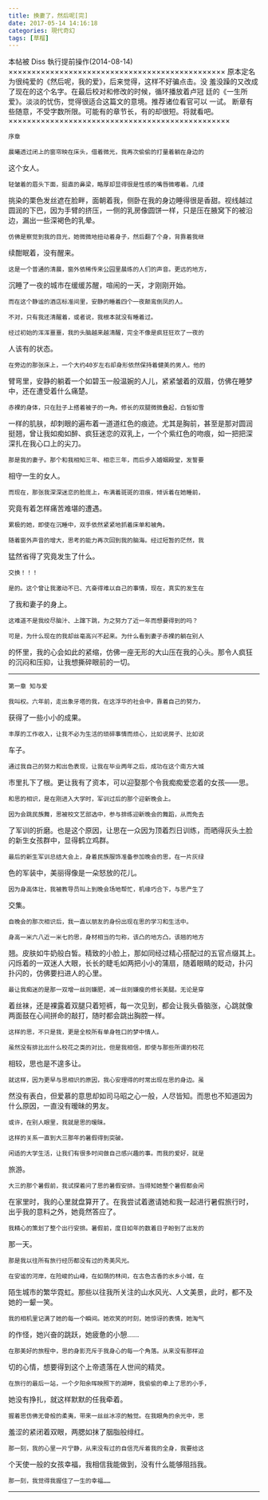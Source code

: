 ```yaml
---
title: 换妻了，然后呢[完]
date: 2017-05-14 14:16:18
categories: 現代奇幻
tags: [草榴]
---
```

本帖被 Diss 執行提前操作(2014-08-14)
×××××××××××××××××××××××××××××××××××××××××××××××
    原本定名为很纯爱的《然后呢，我的爱》，后来觉得，这样不好骗点击。没
羞没躁的又改成了现在的这个名字。在最后校对和修改的时候，循环播放着卢冠
廷的《一生所爱》。淡淡的忧伤，觉得很适合这篇文的意境。推荐诸位看官可以
一试。
    断章有些随意，不受字数所限。可能有的章节长，有的却很短。将就看吧。
××××××××××××××××××××××××××××××××××××××××××××××××

    序章

    晨曦透过闭上的窗帘映在床头，借着微光，我再次偷偷的打量着躺在身边的
这个女人。

    轻皱着的眉头下面，挺直的鼻梁，略厚却显得很是性感的嘴唇微嘟着。几缕
挑染的栗色发丝遮在脸畔，面朝着我，侧卧在我的身边睡得很是香甜。视线越过
圆润的下巴，因为手臂的挤压，一侧的乳房像圆饼一样，只是压在腋窝下的被沿
边，漏出一些深褐色的乳晕。

    仿佛是察觉到我的目光，她微微地扭动着身子，然后翻了个身，背靠着我继
续酣眠着，没有醒来。

    这是一个普通的清晨，窗外依稀传来公园里晨练的人们的声音。更远的地方，
沉睡了一夜的城市在缓缓苏醒，喧闹的一天，才刚刚开始。

    而在这个静谧的酒店标准间里，安静的睡着四个一夜颠鸾倒凤的人。

    不对，只有我还清醒着，或者说，我根本就没有睡着过。

    经过初始的浑浑噩噩，我的头脑越来越清醒，完全不像是疯狂狂欢了一夜的
人该有的状态。

    在旁边的那张床上，一个大约40岁左右却身形依然保持着健美的男人。他的
臂弯里，安静的躺着一个如碧玉一般温婉的人儿，紧紧皱着的双眉，仿佛在睡梦
中，还在遭受着什么痛楚。

    赤裸的身体，只在肚子上搭着被子的一角。修长的双腿微微叠起，白皙如雪
一样的肌肤，却刺眼的遍布着一道道红色的痕迹。尤其是胸前，甚至是那对圆润
挺翘，曾让我如痴如醉、疯狂迷恋的双乳上，一个个紫红色的吻痕，如一把把深
深扎在我心口上的尖刀。

    那是我的妻子。那个和我相知三年、相恋三年，而后步入婚姻殿堂，发誓要
相守一生的女人。

    而现在，那张我深深迷恋的脸庞上，布满着斑斑的泪痕，倾诉着在她睡前，
究竟有着怎样痛苦难堪的遭遇。

    累极的她，即使在沉睡中，双手依然紧紧地抓着床单和被角。

    随着窗外声音的增大，思考的能力再次回到我的脑海。经过短暂的茫然，我
猛然省得了究竟发生了什么。

    交换！！！

    是的。这个曾让我激动不已、亢奋得难以自己的事情，现在，真实的发生在
了我和妻子的身上。

    这难道不是我绞尽脑汁、上蹿下跳，为之努力了近一年而想要得到的吗？

    可是，为什么现在的我却丝毫高兴不起来。为什么看到妻子赤裸的躺在别人
的怀里，我的心会如此的紧缩，仿佛一座无形的大山压在我的心头。那令人疯狂
的沉闷和压抑，让我想撕碎眼前的一切。

**********************************************************************

    第一章 知与爱

    我叫权。六年前，走出象牙塔的我，在这浮华的社会中，靠着自己的努力，
获得了一些小小的成果。

    丰厚的工作收入，让我不必为生活的琐碎事情而烦心，比如说房子、比如说
车子。

    通过我自己的努力和出色表现，让我在毕业两年之后，成功在这个南方大城
市里扎下了根。更让我有了资本，可以迎娶那个令我痴痴爱恋着的女孩——思。

    和思的相识，是在刚进入大学时，军训过后的那个迎新晚会上。

    因为会跳民族舞，思被校文艺部选中，参与排练迎新晚会的舞蹈，从而免去
了军训的折磨。也是这个原因，让思在一众因为顶着烈日训练，而晒得灰头土脸
的新生女孩群中，显得鹤立鸡群。

    最后的新生军训总结大会上，身着民族服饰准备参加晚会的思，在一片灰绿
色的军装中，美丽得像是一朵怒放的花儿。

    因为身高体壮，我被教导员叫上到晚会场地帮忙，机缘巧合下，与思产生了
交集。

    自晚会的那次相识后，我一直以朋友的身份出现在思的学习和生活中。

    身高一米六八近一米七的思，身材相当的匀称，该凸的地方凸，该翘的地方
翘。皮肤如牛奶般白皙。精致的小脸上，那如同经过精心搭配过的五官点缀其上。
闪烁着的一双迷人大眼，长长的睫毛如两把小小的蒲扇，随着眼睛的眨动，扑闪
扑闪的，仿佛要扫进人的心里。

    最让我痴迷的是那一双增一丝则嫌肥，减一丝则嫌瘦的修长美腿。无论是穿
着丝袜，还是裸露着双腿只着短裤，每一次见到，都会让我头昏脑涨，心跳就像
两面鼓在心间拼命的敲打，随时都会跳出胸腔一样。

    这样的思，不只是我，更是全校所有单身牲口的梦中情人。

    虽然没有排比出什么校花之类的对比，但是我相信，即使与那些所谓的校花
相较，思也是不遑多让。

    就这样，因为更早与思相识的原因，我心安理得的时常出现在思的身边。虽
然没有表白，但爱慕的意思却如司马昭之心一般，人尽皆知。而思也不知道因为
什么原因，一直没有暧昧的男友。

    或许，在别人眼里，我就是思的暧昧。

    这样的关系一直到大三那年的暑假得到突破。

    闲适的大学生活，让我们有很多时间做自己感兴趣的事。而我的爱好，就是
旅游。

    大三的那个暑假前，我试探着问了思的暑假安排。当得知她整个暑假都会闲
在家里时，我的心里就盘算开了。在我尝试着邀请她和我一起进行暑假旅行时，
出乎我的意料之外，她竟然答应了。

    我精心的策划了整个出行安排。暑假前，度日如年的数着日子盼到了出发的
那一天。

    那是我以往所有旅行经历都没有过的秀美风光。

    在安谧的河岸，在险峻的山峰，在如荫的林间，在古色古香的水乡小城，在
陌生城市的繁华霓虹。那些以往我所关注的山水风光、人文美景，此时，都不及
她的一颦一笑。

    我的相机里记满了她的每一个瞬间。她欢笑的时刻，她惊讶的表情，她淘气
的作怪，她兴奋的跳跃，她疲惫的小憩……

    在那美好的旅程中，思的身影充斥于我身心的每一个角落。从来没有那样迫
切的心情，想要得到这个上帝遗落在人世间的精灵。

    在旅行的最后一站，一个夕阳余晖映照下的湖畔，我偷偷的牵上了思的小手，
她没有挣扎，就这样默默的任我牵着。

    握着思仿佛无骨般的柔夷，带来一丝丝冰凉的触觉。在我眼角的余光中，思
羞涩的紧闭着双眼，两腮如抹了胭脂般绯红。

    那一刻，我的心里一片宁静，从来没有过的自信充斥着我的全身，我要给这
个天使一般的女孩幸福，我相信我能做到，没有什么能够阻挡我。

    那一刻，我觉得我握住了一生的幸福……

**********************************************************************